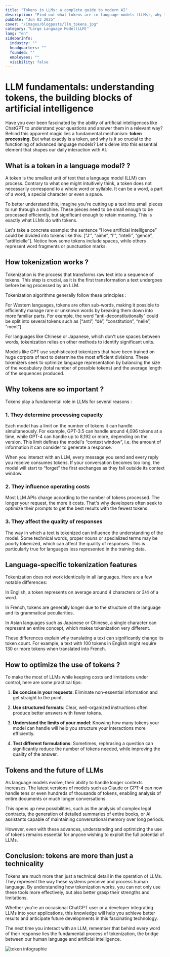 ```yaml
---
title: "Tokens in LLMs: a complete guide to modern AI"
description: "Find out what tokens are in language models (LLMs), why they're essential and how they influence AI performance. Accessible guide for all"
pubDate: "Jun 03 2025"
cover: "/images/blogposts/llm_tokens.jpg"
category: "Large Language Model(LLM)"
lang: "en"
sidebarInfo:
  industry: ""
  headquarters: ""
  founded: ""
  employees: ""
  visibility: false
---
```


# LLM fundamentals: understanding tokens, the building blocks of artificial intelligence

Have you ever been fascinated by the ability of artificial intelligences like ChatGPT to understand your questions and answer them in a relevant way? Behind this apparent magic lies a fundamental mechanism: **token processing**. But what exactly is a token, and why is it so crucial to the functioning of advanced language models? Let's delve into this essential element that shapes our daily interaction with AI.

## What is a token in a language model? ?

A token is the smallest unit of text that a language model (LLM) can process. Contrary to what one might intuitively think, a token does not necessarily correspond to a whole word or syllable. It can be a word, a part of a word, a special character or even a space.

To better understand this, imagine you're cutting up a text into small pieces to run through a machine. These pieces need to be small enough to be processed efficiently, but significant enough to retain meaning. This is exactly what LLMs do with tokens.

Let's take a concrete example: the sentence “I love artificial intelligence” could be divided into tokens like this: [“J‘”, “aime”, “l’”, “intelli”, “gence”, “artificielle”]. Notice how some tokens include spaces, while others represent word fragments or punctuation marks.

## How tokenization works ?

Tokenization is the process that transforms raw text into a sequence of tokens. This step is crucial, as it is the first transformation a text undergoes before being processed by an LLM.

Tokenization algorithms generally follow these principles :

For Western languages, tokens are often sub-words, making it possible to efficiently manage rare or unknown words by breaking them down into more familiar parts. For example, the word “anti-deconstitutionally” could be split into several tokens such as [“anti”, “dé”, “constitution”, “nelle”, “ment”].

For languages like Chinese or Japanese, which don't use spaces between words, tokenization relies on other methods to identify significant units.

Models like GPT use sophisticated tokenizers that have been trained on huge corpora of text to determine the most efficient divisions. These tokenizers seek to optimize language representation by balancing the size of the vocabulary (total number of possible tokens) and the average length of the sequences produced.

## Why tokens are so important ?

Tokens play a fundamental role in LLMs for several reasons :

### 1. They determine processing capacity

Each model has a limit on the number of tokens it can handle simultaneously. For example, GPT-3.5 can handle around 4,096 tokens at a time, while GPT-4 can handle up to 8,192 or more, depending on the version. This limit defines the model's “context window”, i.e. the amount of information it can consider to generate a response.

When you interact with an LLM, every message you send and every reply you receive consumes tokens. If your conversation becomes too long, the model will start to “forget” the first exchanges as they fall outside its context window.

### 2. They influence operating costs

Most LLM APIs charge according to the number of tokens processed. The longer your request, the more it costs. That's why developers often seek to optimize their prompts to get the best results with the fewest tokens.

### 3. They affect the quality of responses

The way in which a text is tokenized can influence the understanding of the model. Some technical words, proper nouns or specialized terms may be poorly tokenized, which can affect the quality of responses. This is particularly true for languages less represented in the training data.

## Language-specific tokenization features

Tokenization does not work identically in all languages. Here are a few notable differences:

In English, a token represents on average around 4 characters or 3/4 of a word.

In French, tokens are generally longer due to the structure of the language and its grammatical peculiarities.

In Asian languages such as Japanese or Chinese, a single character can represent an entire concept, which makes tokenization very different.

These differences explain why translating a text can significantly change its token count. For example, a text with 100 tokens in English might require 130 or more tokens when translated into French.

## How to optimize the use of tokens ?

To make the most of LLMs while keeping costs and limitations under control, here are some practical tips:

1. **Be concise in your requests**: Eliminate non-essential information and get straight to the point.

2. **Use structured formats**: Clear, well-organized instructions often produce better answers with fewer tokens.

3. **Understand the limits of your model**: Knowing how many tokens your model can handle will help you structure your interactions more efficiently.

4. **Test different formulations**: Sometimes, rephrasing a question can significantly reduce the number of tokens needed, while improving the quality of the answer.

## Tokens and the future of LLMs

As language models evolve, their ability to handle longer contexts increases. The latest versions of models such as Claude or GPT-4 can now handle tens or even hundreds of thousands of tokens, enabling analysis of entire documents or much longer conversations.

This opens up new possibilities, such as the analysis of complex legal contracts, the generation of detailed summaries of entire books, or AI assistants capable of maintaining conversational memory over long periods.

However, even with these advances, understanding and optimizing the use of tokens remains essential for anyone wishing to exploit the full potential of LLMs.

## Conclusion: tokens are more than just a technicality

Tokens are much more than just a technical detail in the operation of LLMs. They represent the way these systems perceive and process human language. By understanding how tokenization works, you can not only use these tools more effectively, but also better grasp their strengths and limitations.

Whether you're an occasional ChatGPT user or a developer integrating LLMs into your applications, this knowledge will help you achieve better results and anticipate future developments in this fascinating technology.

The next time you interact with an LLM, remember that behind every word of their response lies the fundamental process of tokenization, the bridge between our human language and artificial intelligence.

![token infographie](/images/blogposts/tokens_infographie_finale_divisee.webp)